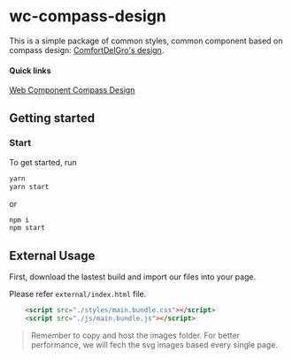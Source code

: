 # wc-compass-design
This is a simple package of common styles, common component based on compass design: [ComfortDelGro's design](https://www.figma.com/file/JSiK3cmMmxTt8qhR3dty8t/Workbench-Design-System?node-id=120%3A25943&t=08iEBJR8xKRDExfe-1).

#### Quick links
[Web Component Compass Design](https://comfortdelgro.github.io/wc-compass-design/)

## Getting started

### Start

To get started, run

```sh
yarn
yarn start
```

or

```sh
npm i
npm start
```

## External Usage

First, download the lastest build and import our files into your page.

Please refer `external/index.html` file.

```html
    <script src="./styles/main.bundle.css"></script>
    <script src="./js/main.bundle.js"></script>
```

> Remember to copy and host the images folder. For better performance, we will fech the svg images based every single page.